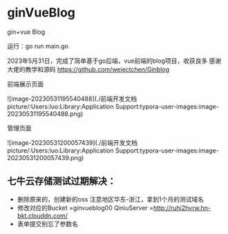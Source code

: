 # ginVueBlog
gin+vue Blog

运行：go run main.go

2023年5月31日，完成了简单基于go后端，vue前端的blog项目，收获良多
感谢大佬的教学和源码 https://github.com/wejectchen/Ginblog

前端展示页面

![image-20230531195540488](./前端开发文档picture/:Users:luo:Library:Application Support:typora-user-images:image-20230531195540488.png)

管理页面

![image-20230531200057439](./前端开发文档picture/:Users:luo:Library:Application Support:typora-user-images:image-20230531200057439.png)

## 七牛云存储测试过期解决：

+ 删除原来的，创建新的oss 注意地区华东-浙江，拿到1个月的测试域名
+ 修改对应的Bucket =ginvueblog00    QiniuServer =http://ruhi2hvrw.hn-bkt.clouddn.com/ 
+ 表单提交别忘了参数名

